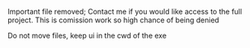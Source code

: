 Important file removed; Contact me if you would like access to the full project. This is comission work so high chance of being denied


Do not move files, keep ui in the cwd of the exe